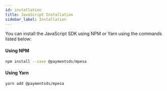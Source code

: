 ```yaml
---
id: installation
title: JavaScript Installation
sidebar_label: Installation
---
```


You can install the JavaScript SDK using NPM or Yarn using the commands listed below:

#### Using NPM

```bash
npm install --save @paymentsds/mpesa
```

#### Using Yarn

```bash
yarn add @paymentsds/mpesa
```
